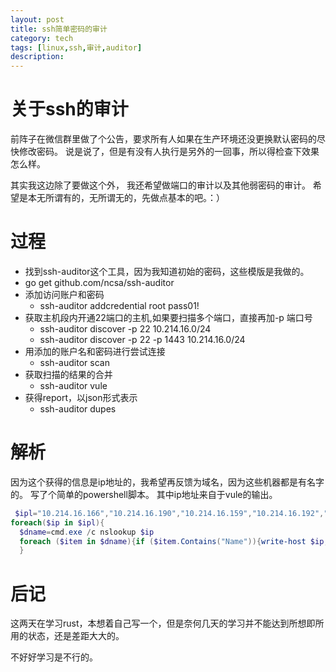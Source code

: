 ```yaml
---
layout: post
title: ssh简单密码的审计
category: tech
tags: [linux,ssh,审计,auditor]
description: 
---
```



# 关于ssh的审计

前阵子在微信群里做了个公告，要求所有人如果在生产环境还没更换默认密码的尽快修改密码。
说是说了，但是有没有人执行是另外的一回事，所以得检查下效果怎么样。

其实我这边除了要做这个外， 我还希望做端口的审计以及其他弱密码的审计。
希望是本无所谓有的，无所谓无的，先做点基本的吧。：）

# 过程

- 找到ssh-auditor这个工具，因为我知道初始的密码，这些模版是我做的。
- go get github.com/ncsa/ssh-auditor
- 添加访问账户和密码
  - ssh-auditor addcredential root pass01!
- 获取主机段内开通22端口的主机,如果要扫描多个端口，直接再加-p 端口号
  - ssh-auditor discover -p 22 10.214.16.0/24
  - ssh-auditor discover -p 22 -p 1443 10.214.16.0/24
- 用添加的账户名和密码进行尝试连接
  - ssh-auditor scan
- 获取扫描的结果的合并
  - ssh-auditor vule
- 获得report，以json形式表示
  - ssh-auditor dupes
  
# 解析

  因为这个获得的信息是ip地址的，我希望再反馈为域名，因为这些机器都是有名字的。
  写了个简单的powershell脚本。
  其中ip地址来自于vule的输出。

  ```powershell
   $ipl="10.214.16.166","10.214.16.190","10.214.16.159","10.214.16.192","10.214.8.73","10.214.8.80","10.214.8.78","10.214.8.79","10.214.8.76","10.214.8.77","10.214.96.40","10.214.96.34"
foreach($ip in $ipl){
    $dname=cmd.exe /c nslookup $ip
    foreach ($item in $dname){if ($item.Contains("Name")){write-host $ip,$item}}
    } 
```

# 后记

这两天在学习rust，本想着自己写一个，但是奈何几天的学习并不能达到所想即所用的状态，还是差距大大的。

不好好学习是不行的。